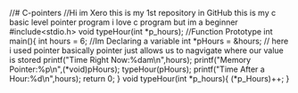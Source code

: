 //# C-pointers
//Hi im Xero this is my 1st repository in GitHub this is my c basic level pointer program i love c program but im a beginner
#include<stdio.h>
void typeHour(int *p_hours); //Function Prototype
int main(){
   int hours = 6; //Im Declaring a variable
   int *pHours = &hours; // here i used pointer basically pointer just allows us to nagvigate where our value is stored
   printf("Time Right Now:%dam\n",hours);
   printf("Memory Pointer:%p\n",(*void)pHours);
   typeHour(pHours);
   printf("Time After a Hour:%d\n",hours);
   return 0;
}
void typeHour(int *p_hours){
  (*p_Hours)++;
}
